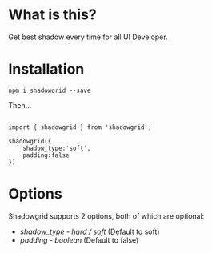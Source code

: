 # What is this?

Get best shadow every time for all UI Developer.

# Installation

`npm i shadowgrid --save`

Then...

```

import { shadowgrid } from 'shadowgrid';

shadowgrid({
    shadow_type:'soft',
    padding:false
})

```

# Options

Shadowgrid supports 2 options, both of which are optional:

* *shadow_type* - _hard / soft_ (Default to soft)
* *padding* - _boolean_ (Default to false)